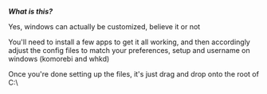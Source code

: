 ***What is this?***

Yes, windows can actually be customized, believe it or not

You'll need to install a few apps to get it all working, and then accordingly adjust the config files to match your preferences, setup and username on windows (komorebi and whkd)

Once you're done setting up the files, it's just drag and drop onto the root of C:\
